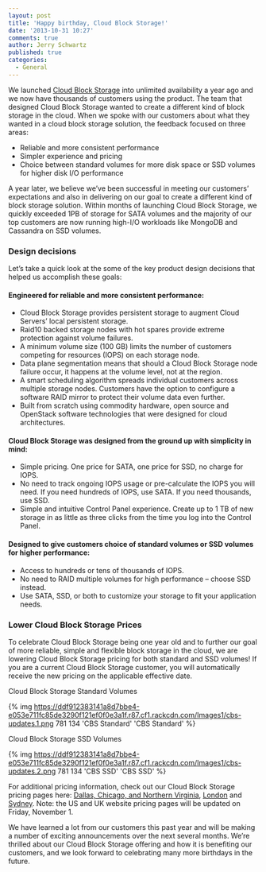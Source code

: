 ```yaml
---
layout: post
title: 'Happy birthday, Cloud Block Storage!'
date: '2013-10-31 10:27'
comments: true
author: Jerry Schwartz
published: true
categories:
  - General
---
```


We launched [Cloud Block Storage](https://www.rackspace.com/cloud/block-storage/)
into unlimited availability a year ago and we
now have thousands of customers using the product. The team that designed
Cloud Block Storage wanted to create a different kind of block storage in the
cloud. When we spoke with our customers about what they wanted in a cloud
block storage solution, the feedback focused on three areas:

* Reliable and more consistent performance
* Simpler experience and pricing
* Choice between standard volumes for more disk space or SSD volumes for higher disk I/O performance

<!-- more -->

A year later, we believe we’ve been successful in meeting our customers’
expectations and also in delivering on our goal to create a different kind of
block storage solution. Within months of launching Cloud Block Storage, we
quickly exceeded 1PB of storage for SATA volumes and the majority of our top
customers are now running high-I/O workloads like MongoDB and Cassandra on SSD
volumes.

### Design decisions

Let’s take a quick look at the some of the key product design decisions that
helped us accomplish these goals:

#### Engineered for reliable and more consistent performance:

* Cloud Block Storage provides persistent storage to augment Cloud Servers’ local persistent storage.
* Raid10 backed storage nodes with hot spares provide extreme protection against volume failures.
* A minimum volume size (100 GB) limits the number of customers competing for resources (IOPS) on each storage node.
* Data plane segmentation means that should a Cloud Block Storage node failure occur, it happens at the volume level, not at the region.
* A smart scheduling algorithm spreads individual customers across multiple storage nodes. Customers have the option to configure a software RAID mirror to protect their volume data even further.
* Built from scratch using commodity hardware, open source and OpenStack software technologies that were designed for cloud architectures.

#### Cloud Block Storage was designed from the ground up with simplicity in mind:

* Simple pricing. One price for SATA, one price for SSD, no charge for IOPS.
* No need to track ongoing IOPS usage or pre-calculate the IOPS you will need. If you need hundreds of IOPS, use SATA. If you need thousands, use SSD.
* Simple and intuitive Control Panel experience. Create up to 1 TB of new storage in as little as three clicks from the time you log into the Control Panel.

#### Designed to give customers choice of standard volumes or SSD volumes for higher performance:

* Access to hundreds or tens of thousands of IOPS.
* No need to RAID multiple volumes for high performance – choose SSD instead.
* Use SATA, SSD, or both to customize your storage to fit your application needs.

### Lower Cloud Block Storage Prices

To celebrate Cloud Block Storage being one year old and to further our goal of
more reliable, simple and flexible block storage in the cloud, we are lowering
Cloud Block Storage pricing for both standard and SSD volumes! If you are a
current Cloud Block Storage customer, you will automatically receive the new
pricing on the applicable effective date.

Cloud Block Storage Standard Volumes

{% img https://ddf912383141a8d7bbe4-e053e711fc85de3290f121ef0f0e3a1f.r87.cf1.rackcdn.com/Images1/cbs-updates.1.png 781 134 'CBS Standard' 'CBS Standard' %}

Cloud Block Storage SSD Volumes

{% img https://ddf912383141a8d7bbe4-e053e711fc85de3290f121ef0f0e3a1f.r87.cf1.rackcdn.com/Images1/cbs-updates.2.png 781 134 'CBS SSD' 'CBS SSD' %}

For additional pricing information, check out our Cloud Block Storage
pricing pages here: [Dallas, Chicago, and Northern Virginia](https://www.rackspace.com/cloud/block-storage/pricing/),
[London](https://www.rackspace.co.uk/cloud/block-storage/pricing) and
[Sydney](https://www.rackspace.com.au/cloud/block-storage/pricing).
Note: the US and UK website pricing pages will be updated on Friday,
November 1.

We have learned a lot from our customers this past year and will be making a
number of exciting announcements over the next several months. We’re thrilled
about our Cloud Block Storage offering and how it is benefiting our customers,
and we look forward to celebrating many more birthdays in the future.
